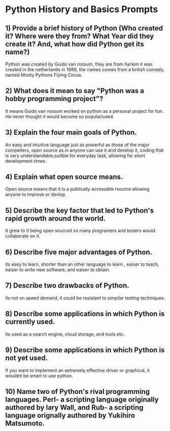 # Python History and Basics Prompts

## 1) Provide a brief history of Python (Who created it? Where were they from? What Year did they create it? And, what how did Python get its name?)
Python was created by Guido van rossum, they are from harlem it was created in the netherlands in 1989, the names comes from a british comedy, named Monty Pythons Flying Circus.
## 2) What does it mean to say "Python was a hobby programming project"?
It means Guido van rossum worked on python as a personal project for fun. He never thought it would become so popular/used.
## 3) Explain the four main goals of Python.
An easy and intuitive language just as powerful as those of the major compeiters, open source as in anyone can use it and develop it, coding that is very understandable,suitble for everyday task, allowing for short development times.
## 4) Explain what open source means.
Open source means that it is a publically accessible rsource allowing anyone to improve or devlop.
## 5) Describe the key factor that led to Python's rapid growth around the world.
It grew to it being open sourced so many programers and testers would collaberate on it.
## 6) Describe five major advantages of Python.
its easy to learn, shorter than an other language to learn , eaiser to teach, eaiser to write new software, and eaiser to obtain.
## 7) Describe two drawbacks of Python.
its not on speed demand, it could be resistant to simpilar testing techniques.
## 8) Describe some applications in which Python is currently used.
its used as a search engine, cloud storage, and tools etc. 
## 9) Describe some applications in which Python is not yet used.
If you want to implement an extremely effective driver or graphical, it wouldnt be smart to use python.
## 10) Name two of Python's rival programming languages. Perl- a scripting language originally authored by lary Wall, and Rub- a scripting language orignally authored by Yukihiro Matsumoto.
